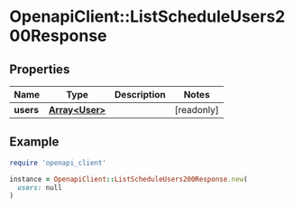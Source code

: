 # OpenapiClient::ListScheduleUsers200Response

## Properties

| Name | Type | Description | Notes |
| ---- | ---- | ----------- | ----- |
| **users** | [**Array&lt;User&gt;**](User.md) |  | [readonly] |

## Example

```ruby
require 'openapi_client'

instance = OpenapiClient::ListScheduleUsers200Response.new(
  users: null
)
```

